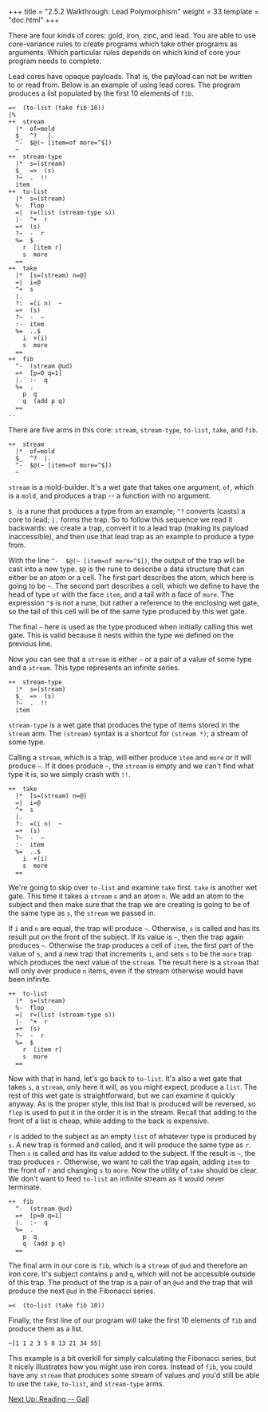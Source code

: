 +++
title = "2.5.2 Walkthrough: Lead Polymorphism"
weight = 33
template = "doc.html"
+++

There are four kinds of cores: gold, iron, zinc, and lead. You are able to use core-variance rules to create programs which take other programs as arguments. Which particular rules depends on which kind of core your program needs to complete.

Lead cores have opaque payloads. That is, the payload can not be written to or read from. Below is an example of using lead cores. The program produces a list populated by the first 10 elements of `fib`.

```hoon
=<  (to-list (take fib 10))
|%
++  stream
  |*  of=mold
  $_  ^?   |.
  ^-  $@(~ [item=of more=^$])
  ~
++  stream-type
  |*  s=(stream)
  $_  =>  (s)
  ?~  .  !!
  item
++  to-list
  |*  s=(stream)
  %-  flop
  =|  r=(list (stream-type s))
  |-  ^+  r
  =+  (s)
  ?~  -  r
  %=  $
    r  [item r]
    s  more
  ==
++  take
  |*  [s=(stream) n=@]
  =|  i=@
  ^+  s
  |.
  ?:  =(i n)  ~
  =+  (s)
  ?~  -  ~
  :-  item
  %=  ..$
    i  +(i)
    s  more
  ==
++  fib
  ^-  (stream @ud)
  =+  [p=0 q=1]
  |.  :-  q
  %=  .
    p  q
    q  (add p q)
  ==
--
```

There are five arms in this core: `stream`, `stream-type`, `to-list`, `take`, and `fib`.


```hoon
++  stream
  |*  of=mold
  $_  ^?  |.
  ^-  $@(~ [item=of more=^$])
  ~
```

`stream` is a mold-builder. It's a wet gate that takes one argument, `of`, which is a `mold`, and produces a trap -- a function with no argument.

`$_` is a rune that produces a type from an example; `^?` converts (casts) a core to lead; `|.` forms the trap. So to follow this sequence we read it backwards: we create a trap, convert it to a lead trap (making its payload inaccessible), and then use that lead trap as an example to produce a type from.

With the line `^-  $@(~ [item=of more=^$])`, the output of the trap will be cast into a new type. `$@` is the rune to describe a data structure that can either be an atom or a cell. The first part describes the atom, which here is going to be `~`. The second part describes a cell, which we define to have the head of type `of` with the face `item`, and a tail with a face of `more`. The expression `^$` is not a rune, but rather a reference to the enclosing wet gate, so the tail of this cell will be of the same type produced by this wet gate.

The final `~` here is used as the type produced when initially calling this wet gate. This is valid because it nests within the type we defined on the previous line.

Now you can see that a `stream` is either `~` or a pair of a value of some type and a `stream`. This type represents an infinite series.

```hoon
++  stream-type
  |*  s=(stream)
  $_  =>  (s)
  ?~  .  !!
  item
```

`stream-type` is a wet gate that produces the type of items stored in the `stream` arm. The `(stream)` syntax is a shortcut for `(stream *)`; a stream of some type.

Calling a `stream`, which is a trap, will either produce `item` and `more` or it will produce `~`. If it does produce `~`, the `stream` is empty and we can't find what type it is, so we simply crash with `!!`.

```hoon
++  take
  |*  [s=(stream) n=@]
  =|  i=@
  ^+  s
  |.
  ?:  =(i n)  ~
  =+  (s)
  ?~  -  ~
  :-  item
  %=  ..$
    i  +(i)
    s  more
  ==
```

We're going to skip over `to-list` and examine `take` first. `take` is another wet gate. This time it takes a `stream` `s` and an atom `n`. We add an atom to the subject and then make sure that the trap we are creating is going to be of the same type as `s`, the `stream` we passed in.

If `i` and `n` are equal, the trap will produce `~`. Otherwise, `s` is called and has its result put on the front of the subject. If its value is `~`, then the trap again produces `~`. Otherwise the trap produces a cell of `item`, the first part of the value of `s`, and a new trap that increments `i`, and sets `s` to be the `more` trap which produces the next value of the `stream`. The result here is a `stream` that will only ever produce `n` items, even if the stream otherwise would have been infinite.

```hoon
++  to-list
  |*  s=(stream)
  %-  flop
  =|  r=(list (stream-type s))
  |-  ^+  r
  =+  (s)
  ?~  -  r
  %=  $
    r  [item r]
    s  more
  ==
```

Now with that in hand, let's go back to `to-list`. It's also a wet gate that takes `s`, a `stream`, only here it will, as you might expect, produce a `list`. The rest of this wet gate is straightforward, but we can examine it quickly anyway. As is the proper style, this list that is produced will be reversed, so `flop` is used to put it in the order it is in the stream. Recall that adding to the front of a list is cheap, while adding to the back is expensive.

`r` is added to the subject as an empty `list` of whatever type is produced by `s`. A new trap is formed and called, and it will produce the same type as `r`. Then `s` is called and has its value added to the subject. If the result is `~`, the trap produces `r`. Otherwise, we want to call the trap again, adding `item` to the front of `r` and changing `s` to `more`. Now the utility of `take` should be clear. We don't want to feed `to-list` an infinite stream as it would never terminate.

```hoon
++  fib
  ^-  (stream @ud)
  =+  [p=0 q=1]
  |.  :-  q
  %=  .
    p  q
    q  (add p q)
  ==
```

The final arm in our core is `fib`, which is a `stream` of `@ud` and therefore an iron core. It's subject contains `p` and `q`, which will not be accessible outside of this trap. The product of the trap is a pair of an `@ud` and the trap that will produce the next `@ud` in the Fibonacci series.


```hoon
=<  (to-list (take fib 10))
```

Finally, the first line of our program will take the first 10 elements of `fib` and produce them as a list.

```
~[1 1 2 3 5 8 13 21 34 55]
```

This example is a bit overkill for simply calculating the Fibonacci series, but it nicely illustrates how you might use iron cores. Instead of `fib`, you could have any `stream` that produces some stream of values and you'd still be able to use the `take`, `to-list`, and `stream-type` arms.

[Next Up: Reading -- Gall](../gall)
